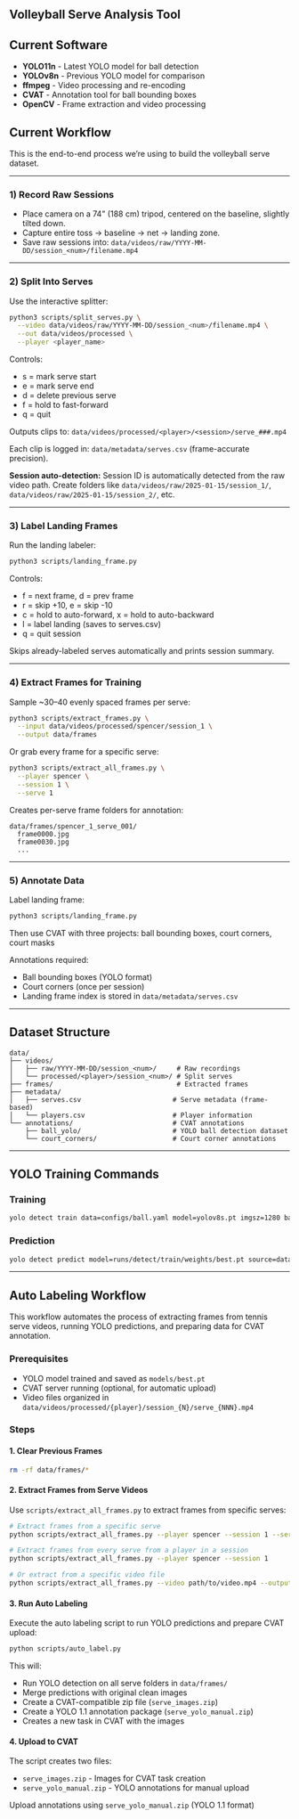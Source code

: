 ## Volleyball Serve Analysis Tool

## Current Software

- **YOLO11n** - Latest YOLO model for ball detection
- **YOLOv8n** - Previous YOLO model for comparison
- **ffmpeg** - Video processing and re-encoding
- **CVAT** - Annotation tool for ball bounding boxes
- **OpenCV** - Frame extraction and video processing 


## Current Workflow

This is the end-to-end process we’re using to build the volleyball serve dataset.

---

### 1) Record Raw Sessions
- Place camera on a 74" (188 cm) tripod, centered on the baseline, slightly tilted down.
- Capture entire toss → baseline → net → landing zone.
- Save raw sessions into: `data/videos/raw/YYYY-MM-DD/session_<num>/filename.mp4`

---

### 2) Split Into Serves
Use the interactive splitter:
```bash
python3 scripts/split_serves.py \
  --video data/videos/raw/YYYY-MM-DD/session_<num>/filename.mp4 \
  --out data/videos/processed \
  --player <player_name>
```

Controls:
- s = mark serve start
- e = mark serve end
- d = delete previous serve
- f = hold to fast-forward
- q = quit

Outputs clips to: `data/videos/processed/<player>/<session>/serve_###.mp4`

Each clip is logged in: `data/metadata/serves.csv` (frame-accurate precision).

**Session auto-detection:** Session ID is automatically detected from the raw video path. Create folders like `data/videos/raw/2025-01-15/session_1/`, `data/videos/raw/2025-01-15/session_2/`, etc.

---

### 3) Label Landing Frames
Run the landing labeler:
```bash
python3 scripts/landing_frame.py
```

Controls:
- f = next frame, d = prev frame
- r = skip +10, e = skip -10
- c = hold to auto-forward, x = hold to auto-backward
- l = label landing (saves to serves.csv)
- q = quit session

Skips already-labeled serves automatically and prints session summary.

---

### 4) Extract Frames for Training
Sample ~30–40 evenly spaced frames per serve:
```bash
python3 scripts/extract_frames.py \
  --input data/videos/processed/spencer/session_1 \
  --output data/frames
```
Or grab every frame for a specific serve:
```bash
python3 scripts/extract_all_frames.py \
  --player spencer \
  --session 1 \
  --serve 1
```

Creates per-serve frame folders for annotation:
```
data/frames/spencer_1_serve_001/
  frame0000.jpg
  frame0030.jpg
  ...
```

---

### 5) Annotate Data
Label landing frame:
```bash
python3 scripts/landing_frame.py
```

Then use CVAT with three projects: ball bounding boxes, court corners, court masks

Annotations required:
- Ball bounding boxes (YOLO format)
- Court corners (once per session)
- Landing frame index is stored in `data/metadata/serves.csv`

---

## Dataset Structure

```
data/
├── videos/
│   ├── raw/YYYY-MM-DD/session_<num>/     # Raw recordings
│   └── processed/<player>/session_<num>/ # Split serves
├── frames/                               # Extracted frames
├── metadata/
│   ├── serves.csv                       # Serve metadata (frame-based)
│   └── players.csv                      # Player information
└── annotations/                         # CVAT annotations
    ├── ball_yolo/                       # YOLO ball detection dataset
    └── court_corners/                   # Court corner annotations
```

---

## YOLO Training Commands

### Training
```bash
yolo detect train data=configs/ball.yaml model=yolov8s.pt imgsz=1280 batch=8 epochs=50
```

### Prediction
```bash
yolo detect predict model=runs/detect/train/weights/best.pt source=data/videos/processed/spencer/session_1/serve_001.mp4
```

---

## Auto Labeling Workflow

This workflow automates the process of extracting frames from tennis serve videos, running YOLO predictions, and preparing data for CVAT annotation.

### Prerequisites
- YOLO model trained and saved as `models/best.pt`
- CVAT server running (optional, for automatic upload)
- Video files organized in `data/videos/processed/{player}/session_{N}/serve_{NNN}.mp4`

### Steps

#### 1. Clear Previous Frames
```bash
rm -rf data/frames/*
```

#### 2. Extract Frames from Serve Videos
Use `scripts/extract_all_frames.py` to extract frames from specific serves:

```bash
# Extract frames from a specific serve
python scripts/extract_all_frames.py --player spencer --session 1 --serve 1

# Extract frames from every serve from a player in a session
python scripts/extract_all_frames.py --player spencer --session 1

# Or extract from a specific video file
python scripts/extract_all_frames.py --video path/to/video.mp4 --output data/frames/custom_name
```

#### 3. Run Auto Labeling
Execute the auto labeling script to run YOLO predictions and prepare CVAT upload:

```bash
python scripts/auto_label.py
```

This will:
- Run YOLO detection on all serve folders in `data/frames/`
- Merge predictions with original clean images
- Create a CVAT-compatible zip file (`serve_images.zip`)
- Create a YOLO 1.1 annotation package (`serve_yolo_manual.zip`)
- Creates a new task in CVAT with the images

#### 4. Upload to CVAT
The script creates two files:
- `serve_images.zip` - Images for CVAT task creation
- `serve_yolo_manual.zip` - YOLO annotations for manual upload

Upload annotations using `serve_yolo_manual.zip` (YOLO 1.1 format)